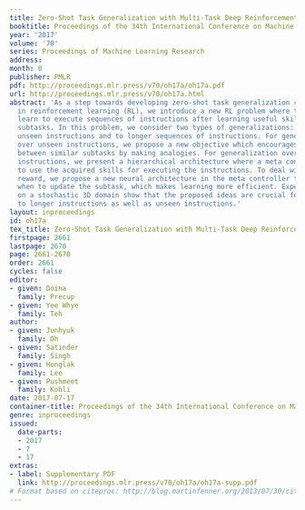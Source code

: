 ```yaml
---
title: Zero-Shot Task Generalization with Multi-Task Deep Reinforcement Learning
booktitle: Proceedings of the 34th International Conference on Machine Learning
year: '2017'
volume: '70'
series: Proceedings of Machine Learning Research
address: 
month: 0
publisher: PMLR
pdf: http://proceedings.mlr.press/v70/oh17a/oh17a.pdf
url: http://proceedings.mlr.press/v70/oh17a.html
abstract: 'As a step towards developing zero-shot task generalization capabilities
  in reinforcement learning (RL), we introduce a new RL problem where the agent should
  learn to execute sequences of instructions after learning useful skills that solve
  subtasks. In this problem, we consider two types of generalizations: to previously
  unseen instructions and to longer sequences of instructions. For generalization
  over unseen instructions, we propose a new objective which encourages learning correspondences
  between similar subtasks by making analogies. For generalization over sequential
  instructions, we present a hierarchical architecture where a meta controller learns
  to use the acquired skills for executing the instructions. To deal with delayed
  reward, we propose a new neural architecture in the meta controller that learns
  when to update the subtask, which makes learning more efficient. Experimental results
  on a stochastic 3D domain show that the proposed ideas are crucial for generalization
  to longer instructions as well as unseen instructions.'
layout: inproceedings
id: oh17a
tex_title: Zero-Shot Task Generalization with Multi-Task Deep Reinforcement Learning
firstpage: 2661
lastpage: 2670
page: 2661-2670
order: 2661
cycles: false
editor:
- given: Doina
  family: Precup
- given: Yee Whye
  family: Teh
author:
- given: Junhyuk
  family: Oh
- given: Satinder
  family: Singh
- given: Honglak
  family: Lee
- given: Pushmeet
  family: Kohli
date: 2017-07-17
container-title: Proceedings of the 34th International Conference on Machine Learning
genre: inproceedings
issued:
  date-parts:
  - 2017
  - 7
  - 17
extras:
- label: Supplementary PDF
  link: http://proceedings.mlr.press/v70/oh17a/oh17a-supp.pdf
# Format based on citeproc: http://blog.martinfenner.org/2013/07/30/citeproc-yaml-for-bibliographies/
---
```

